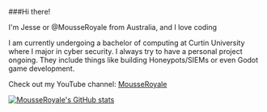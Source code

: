 ###Hi there!

I'm Jesse or @MousseRoyale from Australia, and I love coding

I am currently undergoing a bachelor of computing at Curtin University where I major in cyber security.
I always try to have a personal project ongoing. They include things like building Honeypots/SIEMs or even Godot game development.

Check out my YouTube channel: [MousseRoyale]((https://www.youtube.com/channel/UCrBZZDIRDw-am7VNXa3BF1g))



[![MousseRoyale's GitHub stats](https://github-readme-stats.vercel.app/api?username=MousseRoyale)](https://github.com/MousseRoyale/github-readme-stats)



